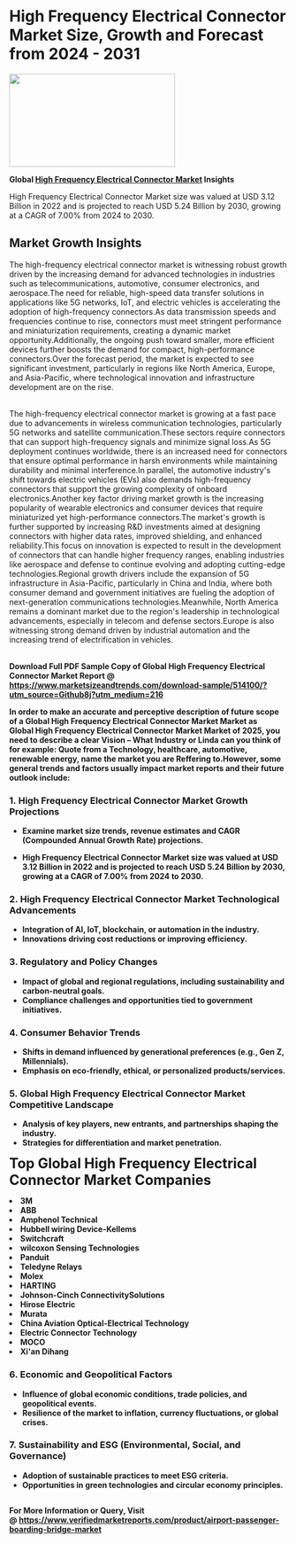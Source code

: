 <H1>High Frequency Electrical Connector Market Size, Growth and Forecast from 2024 - 2031</H1><img class="aligncenter size-medium wp-image-584254" src="https://thirdeyenews.in/wp-content/uploads/2024/09/Global-Market-Research-300x168.jpeg" alt="" width="300" height="168" /><p><strong>Global&nbsp;<a href="https://www.marketsizeandtrends.com/download-sample/514100/?utm_source=Github8j?utm_medium=216">High Frequency Electrical Connector Market</a> Insights</strong></p><p>High Frequency Electrical Connector Market size was valued at USD 3.12 Billion in 2022 and is projected to reach USD 5.24 Billion by 2030, growing at a CAGR of 7.00% from 2024 to 2030.</p><p><h2>Market Growth Insights</h2> <p>The high-frequency electrical connector market is witnessing robust growth driven by the increasing demand for advanced technologies in industries such as telecommunications, automotive, consumer electronics, and aerospace.The need for reliable, high-speed data transfer solutions in applications like 5G networks, IoT, and electric vehicles is accelerating the adoption of high-frequency connectors.As data transmission speeds and frequencies continue to rise, connectors must meet stringent performance and miniaturization requirements, creating a dynamic market opportunity.Additionally, the ongoing push toward smaller, more efficient devices further boosts the demand for compact, high-performance connectors.Over the forecast period, the market is expected to see significant investment, particularly in regions like North America, Europe, and Asia-Pacific, where technological innovation and infrastructure development are on the rise.<br><br><strong></strong></p> <p>The high-frequency electrical connector market is growing at a fast pace due to advancements in wireless communication technologies, particularly 5G networks and satellite communication.These sectors require connectors that can support high-frequency signals and minimize signal loss.As 5G deployment continues worldwide, there is an increased need for connectors that ensure optimal performance in harsh environments while maintaining durability and minimal interference.In parallel, the automotive industry's shift towards electric vehicles (EVs) also demands high-frequency connectors that support the growing complexity of onboard electronics.Another key factor driving market growth is the increasing popularity of wearable electronics and consumer devices that require miniaturized yet high-performance connectors.The market's growth is further supported by increasing R&D investments aimed at designing connectors with higher data rates, improved shielding, and enhanced reliability.This focus on innovation is expected to result in the development of connectors that can handle higher frequency ranges, enabling industries like aerospace and defense to continue evolving and adopting cutting-edge technologies.Regional growth drivers include the expansion of 5G infrastructure in Asia-Pacific, particularly in China and India, where both consumer demand and government initiatives are fueling the adoption of next-generation communications technologies.Meanwhile, North America remains a dominant market due to the region's leadership in technological advancements, especially in telecom and defense sectors.Europe is also witnessing strong demand driven by industrial automation and the increasing trend of electrification in vehicles.<br><br><strong></p><p><span class=""><strong>Download Full PDF Sample Copy of Global High Frequency Electrical Connector Market Report</strong> @ <a href="https://www.marketsizeandtrends.com/download-sample/514100/?utm_source=Github8j?utm_medium=216" target="_blank">https://www.marketsizeandtrends.com/download-sample/514100/?utm_source=Github8j?utm_medium=216</a></span></p><p>In order to make an accurate and perceptive description of future scope of a Global&nbsp;High Frequency Electrical Connector Market Market as Global&nbsp;High Frequency Electrical Connector Market Market of 2025, you need to describe a clear Vision &ndash; What Industry or Linda can you think of for example: Quote from a Technology, healthcare, automotive, renewable energy, name the market you are Reffering to.However, some general trends and factors usually impact market reports and their future outlook include:</p><h3>1.&nbsp;<strong>High Frequency Electrical Connector Market Growth Projections</strong></h3><ul><li>Examine market size trends, revenue estimates and CAGR (Compounded Annual Growth Rate) projections.</li><li><p>High Frequency Electrical Connector Market size was valued at USD 3.12 Billion in 2022 and is projected to reach USD 5.24 Billion by 2030, growing at a CAGR of 7.00% from 2024 to 2030.</p></li></ul><h3>2.&nbsp;<strong>High Frequency Electrical Connector Market Technological Advancements</strong></h3><ul><li>Integration of AI, IoT, blockchain, or automation in the industry.</li><li>Innovations driving cost reductions or improving efficiency.</li></ul><h3>3.&nbsp;<strong>Regulatory and Policy Changes</strong></h3><ul><li>Impact of global and regional regulations, including sustainability and carbon-neutral goals.</li><li>Compliance challenges and opportunities tied to government initiatives.</li></ul><h3>4.&nbsp;<strong>Consumer Behavior Trends</strong></h3><ul><li>Shifts in demand influenced by generational preferences (e.g., Gen Z, Millennials).</li><li>Emphasis on eco-friendly, ethical, or personalized products/services.</li></ul><h3>5.&nbsp;<strong>Global High Frequency Electrical Connector Market Competitive Landscape</strong></h3><ul><li>Analysis of key players, new entrants, and partnerships shaping the industry.</li><li>Strategies for differentiation and market penetration.</li></ul><p data-pm-slice="1 1 []"><span style="color: inherit; font-family: inherit; font-size: 25px;">Top Global High Frequency Electrical Connector Market Companies</span></p><div class="" data-test-id=""><p><li>3M</li><li> ABB</li><li> Amphenol Technical</li><li> Hubbell wiring Device-Kellems</li><li> Switchcraft</li><li> wilcoxon Sensing Technologies</li><li> Panduit</li><li> Teledyne Relays</li><li> Molex</li><li> HARTING</li><li> Johnson-Cinch ConnectivitySolutions</li><li> Hirose Electric</li><li> Murata</li><li> China Aviation Optical-Electrical Technology</li><li> Electric Connector Technology</li><li> MOCO</li><li> Xi'an Dihang</li></p></div><h3>6.&nbsp;<strong>Economic and Geopolitical Factors</strong></h3><ul><li>Influence of global economic conditions, trade policies, and geopolitical events.</li><li>Resilience of the market to inflation, currency fluctuations, or global crises.</li></ul><h3>7.&nbsp;<strong>Sustainability and ESG (Environmental, Social, and Governance)</strong></h3><ul><li>Adoption of sustainable practices to meet ESG criteria.</li><li>Opportunities in green technologies and circular economy principles.</li></ul><h2><strong style="font-size: 14px;">For More Information or Query, Visit @&nbsp;</strong><a style="background-color: #ffffff; font-size: 14px;" href="https://www.marketsizeandtrends.com/report/high-frequency-electrical-connector-market/" target="_blank">https://www.verifiedmarketreports.com/product/airport-passenger-boarding-bridge-market</a></h2>